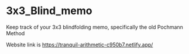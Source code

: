 # 3x3_Blind_memo
Keep track of your 3x3 blindfolding memo, specifically the old Pochmann Method

Website link is 
https://tranquil-arithmetic-c950b7.netlify.app/
